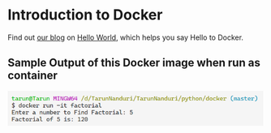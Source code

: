 # Introduction to Docker

Find out <a href="https://learnai1.home.blog/2020/12/13/building-your-first-docker-image/">our blog</a> on <a href="https://learnai1.home.blog/">Hello World</a>, which helps you say Hello to Docker.

## Sample Output of this Docker image when run as container
![](output.png)